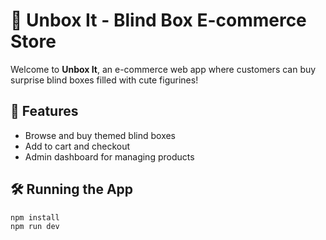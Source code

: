# 🎁 Unbox It - Blind Box E-commerce Store

Welcome to **Unbox It**, an e-commerce web app where customers can buy surprise blind boxes filled with cute figurines!

## 🚀 Features

- Browse and buy themed blind boxes
- Add to cart and checkout
- Admin dashboard for managing products

## 🛠️ Running the App

```bash
npm install
npm run dev
```
